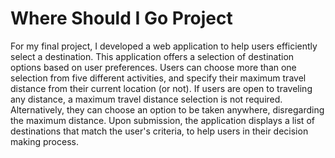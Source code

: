 # Where Should I Go Project

For my final project, I developed a web application to help users efficiently select a destination. This application offers a selection of destination options based on user preferences. Users can choose more than one selection from five different activities, and specify their maximum travel distance from their current location (or not). If users are open to traveling any distance, a maximum travel distance selection is not required. Alternatively, they can choose an option to be taken anywhere, disregarding the maximum distance. Upon submission, the application displays a list of destinations that match the user's criteria, to help users in their decision making process. 



